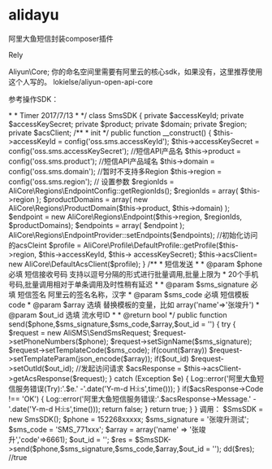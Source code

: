 # alidayu
阿里大鱼短信封装composer插件


Rely

Aliyun\Core;
你的命名空间里需要有阿里云的核心sdk，如果没有，这里推荐使用这个人写的。
lokielse/aliyun-open-api-core


参考操作SDK：

<?php namespace Myapp;

use Config,Log;

use Aliyun\Core as AliCore;

use alidayu\Request\Dysmsapi\V20170525 as AliSMS;



/**

 *

 * 阿里大鱼短信操作类

 *

 * @author sscs <laosql@163.com>

 *

 * Timer 2017/7/13

 *

 */



class SmsSDK

{



    private $accessKeyId;

    private $accessKeySecret;

    private $product;

    private $domain;

    private $region;

    private $acsClient;



    /**

     * init

     */

    public function __construct()

    {

        $this->accessKeyId = config('oss.sms.accessKeyId');

        $this->accessKeySecret = config('oss.sms.accessKeySecret');

        //短信API产品名

        $this->product = config('oss.sms.product');

        //短信API产品域名

        $this->domain = config('oss.sms.domain');

        //暂时不支持多Region

        $this->region = config('oss.sms.region');



        // 设置参数

        $regionIds = AliCore\Regions\EndpointConfig::getRegionIds();

        $regionIds = array(

                $this->region

        );

        $productDomains = array(

            new AliCore\Regions\ProductDomain($this->product, $this->domain)

        );

        $endpoint       = new AliCore\Regions\Endpoint($this->region, $regionIds, $productDomains);

        $endpoints      = array( $endpoint );

        AliCore\Regions\EndpointProvider::setEndpoints($endpoints);



        //初始化访问的acsCleint

        $profile = AliCore\Profile\DefaultProfile::getProfile($this->region, $this->accessKeyId, $this->
        	accessKeySecret);



        $this->acsClient= new AliCore\DefaultAcsClient($profile);

    }



    /**

     * 短信发送

     *

     * @param $phone         必填  短信接收号码  支持以逗号分隔的形式进行批量调用,批量上限为

     *                             20个手机号码,批量调用相对于单条调用及时性稍有延迟

     *

     * @param $sms_signature 必填  短信签名 阿里云的签名名称，汉字

     * @param $sms_code      必填  短信模板code 

     * @param $array         选填  替换模板的变量，比如 array('name'=>'张竣升') 

     * @param $out_id        选填 流水号ID 

     *

     * @return bool

     */


    public function send($phone,$sms_signature,$sms_code,$array,$out_id = '')

    {



        try {

            $request = new AliSMS\SendSmsRequest;

            $request->setPhoneNumbers($phone);

            $request->setSignName($sms_signature);

            $request->setTemplateCode($sms_code);

            if(count($array)) $request->setTemplateParam(json_encode($array));

            if($out_id) $request->setOutId($out_id);

            //发起访问请求

            $acsResponse = $this->acsClient->getAcsResponse($request);

        } catch (Exception $e) {

            Log::error('阿里大鱼短信服务错误(Try):'.$e.' -'.date('Y-m-d H:i:s',time()));

        }



        if($acsResponse->Code !== 'OK')

        {

            Log::error('阿里大鱼短信服务错误:'.$acsResponse->Message.' -'.date('Y-m-d H:i:s',time()));

            return false;

        }



        return true;

    }

}



调用：





$SmsSDK = new SmsSDK();

$phone = 152268xxxxx;

$sms_signature = '张竣升测试';


$sms_code = 'SMS_771xxx';
$array = array('name' => '张竣升','code'=>6661);

$out_id = '';


$res = $SmsSDK->send($phone,$sms_signature,$sms_code,$array,$out_id = '');

dd($res);

//true




